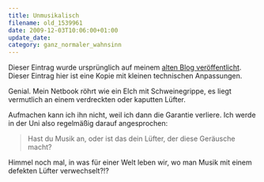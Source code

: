 ```yaml
---
title: Unmusikalisch
filename: old_1539961
date: 2009-12-03T10:06:00+01:00
update_date:
category: ganz_normaler_wahnsinn
---
```

Dieser Eintrag wurde ursprünglich auf meinem [alten Blog veröffentlicht](https://stu.blogger.de/stories/1539961/). Dieser Eintrag hier ist eine Kopie mit kleinen technischen Anpassungen.

Genial. Mein Netbook röhrt wie ein Elch mit Schweinegrippe, es liegt vermutlich an einem verdreckten oder kaputten Lüfter.

Aufmachen kann ich ihn nicht, weil ich dann die Garantie verliere. Ich werde in der Uni also regelmäßig darauf angesprochen:

> Hast du Musik an, oder ist das dein Lüfter, der diese Geräusche macht?

Himmel noch mal, in was für einer Welt leben wir, wo man Musik mit einem defekten Lüfter verwechselt?!?
